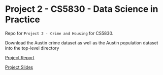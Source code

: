 # Project 2 - CS5830 - Data Science in Practice

Repo for `Project 2 - Crime and Housing` for CS5830.

Download the Austin crime dataset as well as the Austin population dataset into the top-level directory

[Project Report](https://docs.google.com/document/d/1iiqKXQidzAaZR9A2aSDl_KLOSDoriusdmCrFmbCQAoQ/edit?usp=sharing)

[Project Slides](https://docs.google.com/presentation/d/1AfwwOLhlGygDi_bBEZO46Vc7_0mrTJUHGAJCUMu6L4s/edit?usp=sharing)

